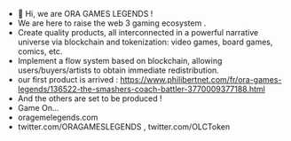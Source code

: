 - 👋 Hi, we are ORA GAMES LEGENDS ! 
- We are here to raise the web 3 gaming ecosystem .
- Create quality products, all interconnected in a powerful narrative universe via blockchain and tokenization: video games, board games, comics, etc.
- Implement a flow system based on blockchain, allowing users/buyers/artists to obtain immediate redistribution.
- our first product is arrived : https://www.philibertnet.com/fr/ora-games-legends/136522-the-smashers-coach-battler-3770009377188.html
- And the others are set to be produced !
- Game On...
- oragemelegends.com
- twitter.com/ORAGAMESLEGENDS , twitter.com/OLCToken
